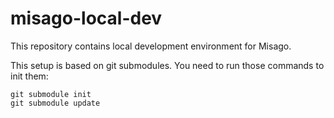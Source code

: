 misago-local-dev
================

This repository contains local development environment for Misago.

This setup is based on git submodules. You need to run those commands to init them:

```console
git submodule init
git submodule update
```